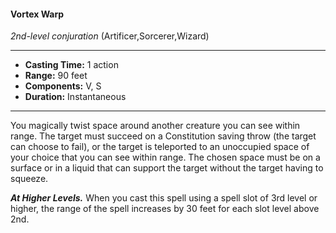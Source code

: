 #### Vortex Warp
*2nd-level conjuration* (Artificer,Sorcerer,Wizard)
___
- **Casting Time:** 1 action
- **Range:** 90 feet
- **Components:** V, S
- **Duration:** Instantaneous
---
You magically twist space around another creature you can see within range. The target must succeed on a Constitution saving throw (the target can choose to fail), or the target is teleported to an unoccupied space of your choice that you can see within range. The chosen space must be on a surface or in a liquid that can support the target without the target having to squeeze.

***At Higher Levels.*** When you cast this spell using a spell slot of 3rd level or higher, the range of the spell increases by 30 feet for each slot level above 2nd.